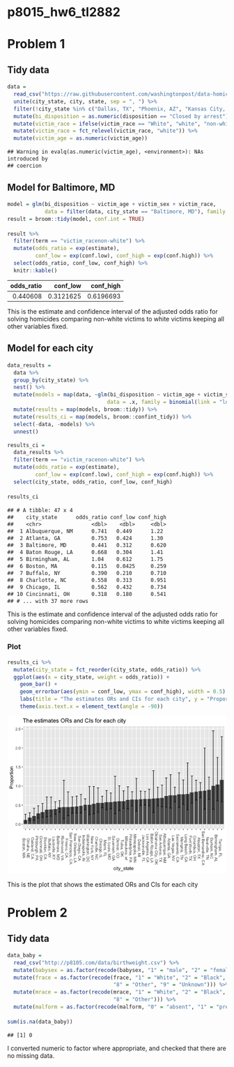 p8015\_hw6\_tl2882
================

Problem 1
=========

Tidy data
---------

``` r
data = 
  read_csv("https://raw.githubusercontent.com/washingtonpost/data-homicides/master/homicide-data.csv") %>% 
  unite(city_state, city, state, sep = ", ") %>% 
  filter(!city_state %in% c("Dallas, TX", "Phoenix, AZ", "Kansas City, MO", "Tulsa, AL")) %>% 
  mutate(bi_disposition = as.numeric(disposition == "Closed by arrest")) %>% 
  mutate(victim_race = ifelse(victim_race == "White", "white", "non-white") ) %>% 
  mutate(victim_race = fct_relevel(victim_race, "white")) %>% 
  mutate(victim_age = as.numeric(victim_age))
```

    ## Warning in evalq(as.numeric(victim_age), <environment>): NAs introduced by
    ## coercion

Model for Baltimore, MD
-----------------------

``` r
model = glm(bi_disposition ~ victim_age + victim_sex + victim_race, 
            data = filter(data, city_state == "Baltimore, MD"), family = binomial(link = "logit"))
result = broom::tidy(model, conf.int = TRUE)

result %>% 
  filter(term == "victim_racenon-white") %>%
  mutate(odds_ratio = exp(estimate), 
         conf_low = exp(conf.low), conf_high = exp(conf.high)) %>% 
  select(odds_ratio, conf_low, conf_high) %>% 
  knitr::kable()
```

|  odds\_ratio|  conf\_low|  conf\_high|
|------------:|----------:|-----------:|
|     0.440608|  0.3121625|   0.6196693|

This is the estimate and confidence interval of the adjusted odds ratio for solving homicides comparing non-white victims to white victims keeping all other variables fixed.

Model for each city
-------------------

``` r
data_results = 
  data %>% 
  group_by(city_state) %>% 
  nest() %>% 
  mutate(models = map(data, ~glm(bi_disposition ~ victim_age + victim_sex + victim_race, 
                                data = .x, family = binomial(link = "logit")))) %>% 
  mutate(results = map(models, broom::tidy)) %>% 
  mutate(results_ci = map(models, broom::confint_tidy)) %>% 
  select(-data, -models) %>% 
  unnest() 
```

``` r
results_ci = 
  data_results %>% 
  filter(term == "victim_racenon-white") %>% 
  mutate(odds_ratio = exp(estimate), 
         conf_low = exp(conf.low), conf_high = exp(conf.high)) %>% 
  select(city_state, odds_ratio, conf_low, conf_high)

results_ci
```

    ## # A tibble: 47 x 4
    ##    city_state      odds_ratio conf_low conf_high
    ##    <chr>                <dbl>    <dbl>     <dbl>
    ##  1 Albuquerque, NM      0.741   0.449      1.22 
    ##  2 Atlanta, GA          0.753   0.424      1.30 
    ##  3 Baltimore, MD        0.441   0.312      0.620
    ##  4 Baton Rouge, LA      0.668   0.304      1.41 
    ##  5 Birmingham, AL       1.04    0.612      1.75 
    ##  6 Boston, MA           0.115   0.0425     0.259
    ##  7 Buffalo, NY          0.390   0.210      0.710
    ##  8 Charlotte, NC        0.558   0.313      0.951
    ##  9 Chicago, IL          0.562   0.432      0.734
    ## 10 Cincinnati, OH       0.318   0.180      0.541
    ## # ... with 37 more rows

This is the estimate and confidence interval of the adjusted odds ratio for solving homicides comparing non-white victims to white victims keeping all other variables fixed.

### Plot

``` r
results_ci %>% 
  mutate(city_state = fct_reorder(city_state, odds_ratio)) %>%
  ggplot(aes(x = city_state, weight = odds_ratio)) +
    geom_bar() + 
    geom_errorbar(aes(ymin = conf_low, ymax = conf_high), width = 0.5) +
    labs(title = "The estimates ORs and CIs for each city", y = "Proportion") +
    theme(axis.text.x = element_text(angle = -90))
```

![](p8015_hw6_tl2882_files/figure-markdown_github/unnamed-chunk-1-1.png)

This is the plot that shows the estimated ORs and CIs for each city

Problem 2
=========

Tidy data
---------

``` r
data_baby = 
  read_csv("http://p8105.com/data/birthweight.csv") %>% 
  mutate(babysex = as.factor(recode(babysex, "1" = "male", "2" = "female"))) %>% 
  mutate(frace = as.factor(recode(frace, "1" = "White", "2" = "Black", "3" = "Asian", "4" = "Puerto Rican",
                                  "8" = "Other", "9" = "Unknown"))) %>% 
  mutate(mrace = as.factor(recode(mrace, "1" = "White", "2" = "Black", "3" = "Asian", "4" = "Puerto Rican",
                                  "8" = "Other"))) %>% 
  mutate(malform = as.factor(recode(malform, "0" = "absent", "1" = "present")))

sum(is.na(data_baby))
```

    ## [1] 0

I converted numeric to factor where appropriate, and checked that there are no missing data.
